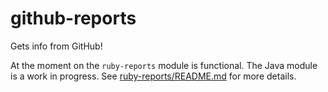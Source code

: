 # github-reports

Gets info from GitHub!

At the moment on the `ruby-reports` module is functional. The Java module is a work in progress.
See [ruby-reports/README.md](ruby-reports/README.md) for more details.